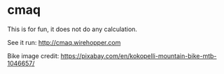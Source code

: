# cmaq

This is for fun, it does not do any calculation.

See it run: http://cmaq.wirehopper.com

Bike image credit: https://pixabay.com/en/kokopelli-mountain-bike-mtb-1046657/
